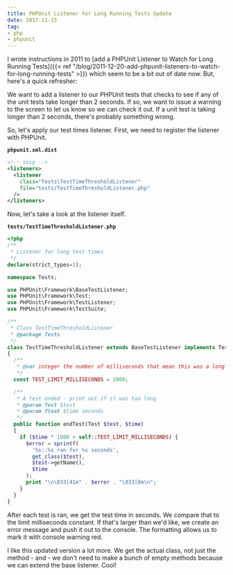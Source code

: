 ```yaml
---
title: PHPUnit Listener for Long Running Tests Update
date: 2017-11-15
tag:
- php
- phpunit
---
```

I wrote instructions in 2011 to [add a PHPUnit Listener to Watch for Long Running Tests]({{< ref "/blog/2011-12-20-add-phpunit-listeners-to-watch-for-long-running-tests" >}}) which seem to be a bit out of date now.  But, here's a quick refresher:

<!--more-->

We want to add a listener to our PHPUnit tests that checks to see if any of the unit tests take longer than 2 seconds.  If so, we want to issue a warning to the screen to let us know so we can check it out.  If a unit test is taking longer than 2 seconds, there's probably something wrong.

So, let's apply our test times listener.  First, we need to register the listener with PHPUnit.

**`phpunit.xml.dist`**
```xml
<!-- snip -->
<listeners>
  <listener 
    class="Tests\TestTimeThresholdListener" 
    file="tests/TestTimeThresholdListener.php"
  />
</listeners>
```

Now, let's take a look at the listener itself.

**`tests/TestTimeThresholdListener.php`**
```php
<?php
/**
 * Listener for long test times
 */
declare(strict_types=1);

namespace Tests;

use PHPUnit\Framework\BaseTestListener;
use PHPUnit\Framework\Test;
use PHPUnit\Framework\TestListener;
use PHPUnit\Framework\TestSuite;

/**
 * Class TestTimeThresholdListener
 * @package Tests
 */
class TestTimeThresholdListener extends BaseTestListener implements TestListener
{
  /**
   * @var integer the number of milliseconds that mean this was a long test
   */
  const TEST_LIMIT_MILLISECONDS = 2000;

  /**
   * A test ended - print out if it was too long
   * @param Test $test
   * @param float $time seconds
   */
  public function endTest(Test $test, $time)
  {
    if ($time * 1000 > self::TEST_LIMIT_MILLISECONDS) {
      $error = sprintf(
        '%s::%s ran for %s seconds', 
        get_class($test), 
        $test->getName(), 
        $time
      );
      print "\n\033[41m" . $error . "\033[0m\n";
    }
  }
}
```

After each test is ran, we get the test time in seconds.  We compare that to the limit milliseconds constant.  If that's larger than we'd like, we create an error message and push it out to the console.  The formatting allows us to mark it with console warning red.

I like this updated version a lot more.  We get the actual class, not just the method - and - we don't need to make a bunch of empty methods because we can extend the base listener.  Cool!